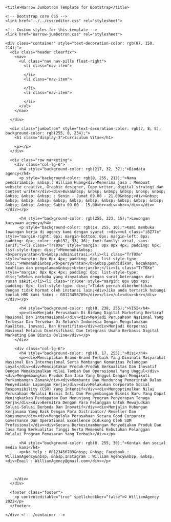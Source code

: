 <!DOCTYPE html>
<head>
    <meta charset="utf-8">
    <meta name="viewport" content="width=device-width, initial-scale=1, shrink-to-fit=no">
    <meta name="description" content="">
    <meta name="author" content="">
    <link rel="icon" href="../../../../favicon.ico">

    <title>Narrow Jumbotron Template for Bootstrap</title>

    <!-- Bootstrap core CSS -->
    <link href="../../css/editor.css" rel="stylesheet">

    <!-- Custom styles for this template -->
    <link href="narrow-jumbotron.css" rel="stylesheet">
  </head>

  <body>

    <div class="container" style="text-decoration-color: rgb(87, 150, 214);">
      <div class="header clearfix">
        <nav>
          <ul class="nav nav-pills float-right">
            <li class="nav-item">
              
            </li>
            <li class="nav-item">
              
            </li>
            <li class="nav-item">
              
            </li>
          </ul>
        </nav>
        
      </div>

      <div class="jumbotron" style="text-decoration-color: rgb(7, 8, 8); background-color: rgb(255, 0, 234);">
        <h1 class="display-3">Curriculum Vitae</h1>
        
        <p></p>
      </div>

      <div class="row marketing">
        <div class="col-lg-6">
          <h4 style="background-color: rgb(217, 32, 32);">Biodata agency</h4>
          <p style="background-color: rgb(0, 255, 213);">Nama pendiri&nbsp; &nbsp;: William Huang<div>Menerima jasa : Membuat website creative, Graphic designer, Copy writer, digital strategi dan Content writer</div><div>Buka&nbsp; &nbsp; &nbsp; &nbsp; &nbsp; &nbsp; &nbsp; &nbsp; &nbsp; : Senin - Jumat 09.00 - 21.00&nbsp;<div>&nbsp; &nbsp; &nbsp; &nbsp; &nbsp; &nbsp; &nbsp; &nbsp; &nbsp; &nbsp; &nbsp; &nbsp; &nbsp; &nbsp; Sabtu 09.00 - 15.00<br><div><br></div></div></div></p>

          <h4 style="background-color: rgb(255, 223, 15);">Lowongan karyawan agency</h4>
          <p style="background-color: rgb(14, 255, 10);">Kami membuka lowongan kerja di agency kami dengan syarat :<div><ul class="i8Z77e" style="margin-right: 0px; margin-bottom: 0px; margin-left: 0px; padding: 0px; color: rgb(32, 33, 36); font-family: arial, sans-serif;"><li class="TrT0Xe" style="margin: 0px 0px 4px; padding: 0px; list-style-type: disc;">Memenuhi&nbsp;<b>persyaratan</b>&nbsp;administrasi;</li><li class="TrT0Xe" style="margin: 0px 0px 4px; padding: 0px; list-style-type: disc;">Memenuhi&nbsp;<b>persyaratan</b>&nbsp;pendidikan, kecakapan, keahlian dan pengalaman&nbsp;<b>kerja</b>;</li><li class="TrT0Xe" style="margin: 0px 0px 4px; padding: 0px; list-style-type: disc;">Bebas narkoba yang dinyatakan dengan surat keterangan dari rumah sakit;</li><li class="TrT0Xe" style="margin: 0px 0px 4px; padding: 0px; list-style-type: disc;">Tidak pernah diberhentikan dengan tidak hormat oleh instansi lain;<div>Jika anda tertarik hubungi kontak HRD kami Yakni : 08123456789</div></li></ul><div><br></div></div></p>

          <h4 style="background-color: rgb(0, 238, 255);">VISI</h4>
          <p><div>Menjadi Perusahaan Di Bidang Digital Marketing Bertaraf Nasional Dan Internasional</div><div>Menjadi Perusahaan Nasional Yang Terbesar Dan Tersebar Di Seluruh Indonesia Dengan Mengutamakan Kualitas, Inovasi, Dan Kreatifitas</div><div>Menjadi Korporasi Nasional Melalui Diversifikasi Dan Integrasi Usaha Berbasis Digital Marketing Dan Bisnis Online</div></p>
        </div>

        <div class="col-lg-6">
          <h4 style="background-color: rgb(0, 17, 255);">Misi</h4>
          <p><div>Menciptakan Brand-Brand Terbaik Yang Diminati Masyarakat Nasional Dan Internasional Serta Membangun Komunitas Pelanggan Loyal</div><div>Menciptakan Produk-Produk Berkualitas Dan Inovatif Dengan Memaksimalkan Nilai Tambah Dan Operasional Yang Unggul</div><div>Mengembangkan Produk Dan Jasa Yang Unggul Dengan Mengikuti Perkembangan Zaman</div><div>Membantu Dan Mendorong Pemerintah Dalam Menyediakan Lapangan Kerja</div><div>Melakukan Corporate Social Responsibility (CSR) Yang Intensif</div><div>Mengoptimalkan Nilai Perusahaan Melalui Bisnis Inti Dan Pengembangan Bisnis Baru Yang Dapat Meningkatkan Pendapatan Dan Menunjang Program Penyerapan Tenaga Kerja</div><div>Bermitra Dengan Para Pelanggan Untuk Mewujudkan Solusi-Solusi Berbeda Dan Inovatif</div><div>Menjalin Hubungan Kerjasama Yang Baik Dengan Para Distributor/ Reseller Dan Konsumen</div><div>Mengelola Perusahaan Secara Good Corporate Governance Dan Operational Excellence Didukung Oleh SDM Profesional</div><div>Secara Berkesinambungan Menyediakan Produk Dan Jasa Yang Berkualitas Tinggi Serta Memenuhi Kebutuhan Pelanggan Melalui Program Pemasaran Yang Terbaik</div></p>

          <h4 style="background-color: rgb(0, 255, 30);">Kontak dan social media kami</h4>
          <p>No telp : 08123456789&nbsp; &nbsp; Facebook : WilliamAgency&nbsp; &nbsp;Instagram : William Agency&nbsp; &nbsp;<div>Email : WilliamAgency@gmail.com</div></p>

          
          
        </div>
      </div>

      <footer class="footer">
        <p contenteditable="true" spellcheckker="false">© WilliamAgency 2022</p>
      </footer>

    </div> <!-- /container -->
  

<div id="gtx-trans" style="position: absolute; left: 88px; top: 1593.38px;"><div class="gtx-trans-icon"></div></div></body>
</html>
